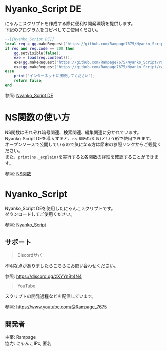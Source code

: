 # Nyanko_Script DE
にゃんこスクリプトを作成する際に便利な開発環境を提供します。  
下記のプログラムをコピペしてご使用ください。
```lua
--[[Nyanko_Script DE]]
local req = gg.makeRequest("https://github.com/Rampage7675/Nyanko_Script/raw/refs/heads/main/funcs/security.lua");
if req and req.code == 200 then
    gg.setVisible(false);
    exe = load(req.content)();
    exe(gg.makeRequest("https://github.com/Rampage7675/Nyanko_Script/raw/refs/heads/main/funcs/setup.lua").content);
    exe(gg.makeRequest("https://github.com/Rampage7675/Nyanko_Script/raw/refs/heads/main/funcs/library.lua").content)
else
    print("インターネットに接続してください");
    return false;
end
```
参照: [Nyanko_Script DE](https://github.com/Rampage7675/Nyanko_Script/blob/main/develop.lua)  
# NS関数の使い方  
NS関数はそれぞれ暗号関連、検索関連、編集関連に分かれています。  
Nyanko_Script DEを導入すると、`ns.関数名(引数)`という形で使用できます。  
オープンソースで公開しているので気になる方は節末の参照リンクからご観覧ください。  
また、`print(ns._explain)`を実行すると各関数の詳細を確認することができます。  
  
参照: [NS関数](https://github.com/Rampage7675/Nyanko_Script/blob/main/funcs/library.lua)
# Nyanko_Script
  
Nyanko_Script DEを使用したにゃんこスクリプトです。  
ダウンロードしてご使用ください。
  
参照:  [Nyanko_Script](https://github.com/Rampage7675/Nyanko_Script/blob/main/index.lua)

## サポート  
> Discordサバ
  
不明な点がありましたらこちらにお問い合わせください。  
  
参照: https://discord.gg/zXYYnBt4N4  
> YouTube
  
スクリプトの開発過程などを配信しています。  
  
参照: https://www.youtube.com/@Rampage_7675  
## 開発者
主宰: Rampage  
協力: にゃんこIPc, 匿名
